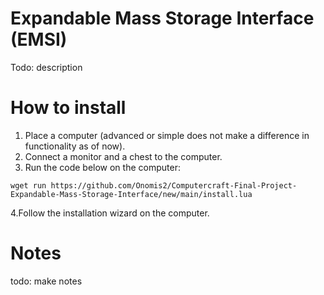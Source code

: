# Expandable Mass Storage Interface (EMSI)
Todo: description

# How to install
1. Place a computer (advanced or simple does not make a difference in functionality as of now).
2. Connect a monitor and a chest to the computer.
3. Run the code below on the computer:
```
wget run https://github.com/Onomis2/Computercraft-Final-Project-Expandable-Mass-Storage-Interface/new/main/install.lua
```
4.Follow the installation wizard on the computer.

# Notes
todo: make notes

